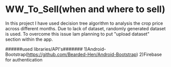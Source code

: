# WW_To_Sell(when and where to sell)
In this project I have used decision tree algorithm to analysis the crop price across different months.
Due to lack of dataset, randomly generated dataset is used.
To overcome this issue Iam planning to put "upload dataset" section within the app.


######used libraries/API's#######
1)Android-Bootstrap(https://github.com/Bearded-Hen/Android-Bootstrap)
2)Firebase for authentication
